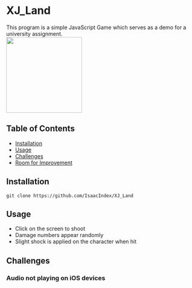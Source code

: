 # XJ_Land
This program is a simple JavaScript Game which serves as a demo for a university assignment.  
<img src="https://github.com/IsaacIndex/XJ_Land/blob/main/assets/demo.png" height="200">

## Table of Contents
* [Installation](#installation)
* [Usage](#usage)
* [Challenges](#challenges)
* [Room for Improvement](#room-for-improvement)

## Installation
`
git clone https://github.com/IsaacIndex/XJ_Land
`

## Usage
- Click on the screen to shoot
- Damage numbers appear randomly
- Slight shock is applied on the character when hit

## Challenges
### Audio not playing on iOS devices
